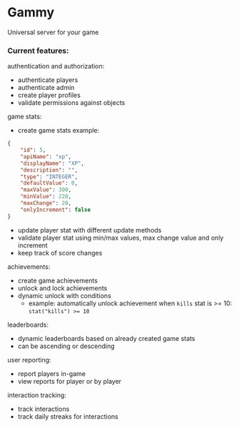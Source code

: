 # Gammy

Universal server for your game

### Current features:

authentication and authorization:
- authenticate players
- authenticate admin
- create player profiles
- validate permissions against objects

game stats:
- create game stats example:
```json
{
    "id": 5,
    "apiName": "xp",
    "displayName": "XP",
    "description": "",
    "type": "INTEGER",
    "defaultValue": 0,
    "maxValue": 300,
    "minValue": 220,
    "maxChange": 20,
    "onlyIncrement": false
}
```
- update player stat with different update methods
- validate player stat using min/max values, max change value and only increment
- keep track of score changes

achievements:
- create game achievements
- unlock and lock achievements
- dynamic unlock with conditions
  - example: automatically unlock achievement when `kills` stat is >= 10: `stat("kills") >= 10`

leaderboards:
- dynamic leaderboards based on already created game stats
- can be ascending or descending

user reporting:
- report players in-game
- view reports for player or by player

interaction tracking:
- track interactions
- track daily streaks for interactions